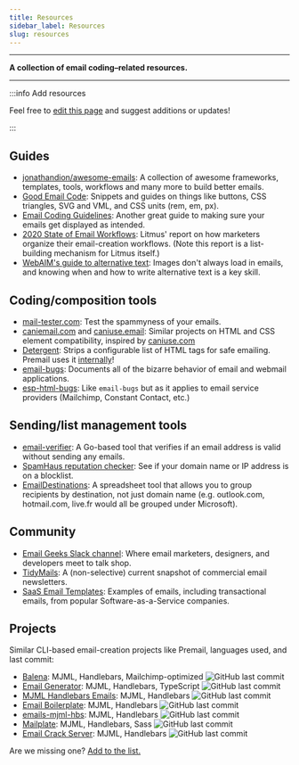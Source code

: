 ```yaml
---
title: Resources
sidebar_label: Resources
slug: resources
---
```


---

**A collection of email coding–related resources.**

---

:::info Add resources

Feel free to [edit this page](https://github.com/premail/website/tree/main/docs/98-resources.md) and suggest additions or updates!

:::

## Guides

- [jonathandion/awesome-emails](https://github.com/jonathandion/awesome-emails): A collection of awesome frameworks, templates, tools, workflows and many more to build better emails.
- [Good Email Code](https://www.goodemailcode.com/): Snippets and guides on things like buttons, CSS triangles, SVG and VML, and CSS units (rem, em, px).
- [Email Coding Guidelines](https://github.com/hteumeuleu/email-guidelines): Another great guide to making sure your emails get displayed as intended.
- [2020 State of Email Workflows](https://www.litmus.com/resources/2020-state-of-email-workflows/): Litmus' report on how marketers organize their email-creation workflows. (Note this report is a list-building mechanism for Litmus itself.)
- [WebAIM's guide to alternative text](https://webaim.org/techniques/alttext/): Images don't always load in emails, and knowing when and how to write alternative text is a key skill.

## Coding/composition tools

- [mail-tester.com](https://www.mail-tester.com/): Test the spammyness of your emails.
- [caniemail.com](https://www.caniemail.com/) and [caniuse.email](https://caniuse.email/): Similar projects on HTML and CSS element compatibility, inspired by [caniuse.com](https://caniuse.com/)
- [Detergent](https://detergent.io): Strips a configurable list of HTML tags for safe emailing. Premail uses it [internally](https://codsen.com/os/detergent/)!
- [email-bugs](https://github.com/hteumeuleu/email-bugs): Documents all of the bizarre behavior of email and webmail applications.
- [esp-html-bugs](https://github.com/Badsender-com/esp-html-bugs): Like `email-bugs` but as it applies to email service providers (Mailchimp, Constant Contact, etc.)

## Sending/list management tools

- [email-verifier](https://github.com/AfterShip/email-verifier): A Go-based tool that verifies if an email address is valid without sending any emails.
- [SpamHaus reputation checker](https://check.spamhaus.org/): See if your domain name or IP address is on a blocklist.
- [EmailDestinations](https://github.com/Badsender-com/EmailDestinations): A spreadsheet tool that allows you to group recipients by destination, not just domain name (e.g. outlook.com, hotmail.com, live.fr would all be grouped under Microsoft).

## Community

- [Email Geeks Slack channel](https://email.geeks.chat/): Where email marketers, designers, and developers meet to talk shop.
- [TidyMails](https://tidymails.com/): A (non-selective) current snapshot of commercial email newsletters.
- [SaaS Email Templates](https://saasemailtemplates.io/templates): Examples of emails, including transactional emails, from popular Software-as-a-Service companies.

## Projects

Similar CLI-based email-creation projects like Premail, languages used, and last commit:

- [Balena](https://github.com/balena-io/balena-emails): MJML, Handlebars, Mailchimp-optimized ![GitHub last commit](https://img.shields.io/github/last-commit/balena-io/balena-emails?style=flat-square)
- [Email Generator](https://github.com/mikecabana/email-generator): MJML, Handlebars, TypeScript ![GitHub last commit](https://img.shields.io/github/last-commit/mikecabana/email-generator?style=flat-square)
- [MJML Handlebars Emails](https://github.com/pkelleter/mjml-handlebars-emails): MJML, Handlebars ![GitHub last commit](https://img.shields.io/github/last-commit/pkelleter/mjml-handlebars-emails?style=flat-square)
- [Email Boilerplate](https://github.com/kennybecerra/emailBoilerplate): MJML, Handlebars ![GitHub last commit](https://img.shields.io/github/last-commit/kennybecerra/emailBoilerplate?style=flat-square)
- [emails-mjml-hbs](https://github.com/raunsholt/emails-mjml-hbs): MJML, Handlebars ![GitHub last commit](https://img.shields.io/github/last-commit/raunsholt/emails-mjml-hbs?style=flat-square)
- [Mailplate](https://github.com/kevgk/Mailplate): MJML, Handlebars, Sass ![GitHub last commit](https://img.shields.io/github/last-commit/kevgk/Mailplate?style=flat-square)
- [Email Crack Server](https://github.com/as3io/email-crack-server): MJML, Handlebars ![GitHub last commit](https://img.shields.io/github/last-commit/as3io/email-crack-server?style=flat-square)

Are we missing one? [Add to the list.](https://github.com/premail/website/tree/main/docs/98-resources.md)
